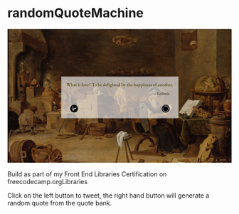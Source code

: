 # randomQuoteMachine

![Preview](/images/preview.png)

Build as part of my Front End Libraries Certification on freecodecamp.orgLibraries

Click on the left button to tweet, the right hand button will generate a random quote from the quote bank.
